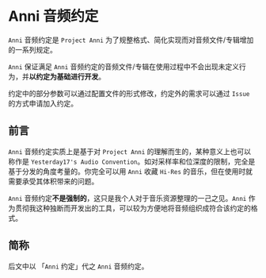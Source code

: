 # Anni 音频约定

`Anni` 音频约定是 `Project Anni` 为了规整格式、简化实现而对音频文件/专辑增加的一系列规定。

`Anni` 保证满足 `Anni` 音频约定的音频文件/专辑在使用过程中不会出现未定义行为，并**以约定为基础进行开发**。

约定中的部分参数可以通过配置文件的形式修改，约定外的需求可以通过 `Issue` 的方式申请加入约定。

## 前言

`Anni` 音频约定实质上是基于对 `Project Anni` 的理解而生的，某种意义上也可以称作是 `Yesterday17's Audio Convention`。如对采样率和位深度的限制，完全是基于分发的角度考量的。你完全可以用 `Anni` 收藏 `Hi-Res` 的音乐，但在使用时就需要承受其体积带来的问题。

`Anni` 音频约定**不是强制的**，这只是我个人对于音乐资源整理的一己之见。`Anni` 作为贯彻我这种独断而开发出的工具，可以较为方便地将音频组织成符合该约定的格式。

## 简称

后文中以 「`Anni` 约定」代之 `Anni` 音频约定。
